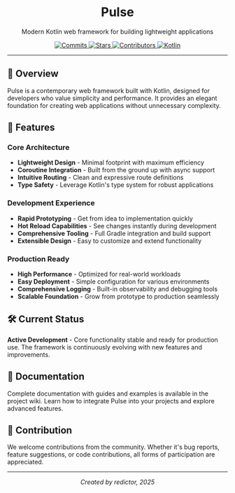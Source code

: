 <p align="center">
  <h1 align="center">Pulse</h1>
  <p align="center">Modern Kotlin web framework for building lightweight applications</p>
</p>

<p align="center">
  <a href="https://github.com/redictor/Pulse/commits/main">
    <img src="https://img.shields.io/github/commit-activity/t/redictor/Pulse?style=for-the-badge&labelColor=1a202c&color=2d3748&label=COMMITS" alt="Commits">
  </a>
  <a href="https://github.com/redictor/Pulse/stargazers">
    <img src="https://img.shields.io/github/stars/redictor/Pulse?style=for-the-badge&labelColor=1a202c&color=2d3748&label=STARS" alt="Stars">
  </a>
  <a href="https://github.com/redictor/Pulse/graphs/contributors">
    <img src="https://img.shields.io/github/contributors/redictor/Pulse?style=for-the-badge&labelColor=1a202c&color=2d3748&label=CONTRIBUTORS" alt="Contributors">
  </a>
  <a href="https://kotlinlang.org/">
    <img src="https://img.shields.io/badge/KOTLIN-7F52FF?style=for-the-badge&labelColor=1a202c&color=7F52FF&logo=kotlin&logoColor=white" alt="Kotlin">
  </a>
</p>

---

## 🌟 Overview

Pulse is a contemporary web framework built with Kotlin, designed for developers who value simplicity and performance. It provides an elegant foundation for creating web applications without unnecessary complexity.

## 🚀 Features

### Core Architecture
- **Lightweight Design** - Minimal footprint with maximum efficiency
- **Coroutine Integration** - Built from the ground up with async support
- **Intuitive Routing** - Clean and expressive route definitions
- **Type Safety** - Leverage Kotlin's type system for robust applications

### Development Experience
- **Rapid Prototyping** - Get from idea to implementation quickly
- **Hot Reload Capabilities** - See changes instantly during development
- **Comprehensive Tooling** - Full Gradle integration and build support
- **Extensible Design** - Easy to customize and extend functionality

### Production Ready
- **High Performance** - Optimized for real-world workloads
- **Easy Deployment** - Simple configuration for various environments
- **Comprehensive Logging** - Built-in observability and debugging tools
- **Scalable Foundation** - Grow from prototype to production seamlessly

## 🛠 Current Status

**Active Development** - Core functionality stable and ready for production use. The framework is continuously evolving with new features and improvements.

## 📖 Documentation

Complete documentation with guides and examples is available in the project wiki. Learn how to integrate Pulse into your projects and explore advanced features.

## 🤝 Contribution

We welcome contributions from the community. Whether it's bug reports, feature suggestions, or code contributions, all forms of participation are appreciated.

---

<div align="center">

*Created by redictor, 2025*

</div>